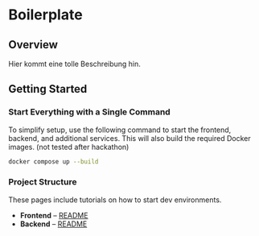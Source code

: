 # Boilerplate

## Overview

Hier kommt eine tolle Beschreibung hin.

## Getting Started

### Start Everything with a Single Command

To simplify setup, use the following command to start the frontend, backend, and additional services. This will also build the required Docker images. (not tested after hackathon)

```bash
docker compose up --build
```

### Project Structure

These pages include tutorials on how to start dev environments.

- **Frontend** – [README](./frontend/README.md)
- **Backend** – [README](./backend/README.md)

